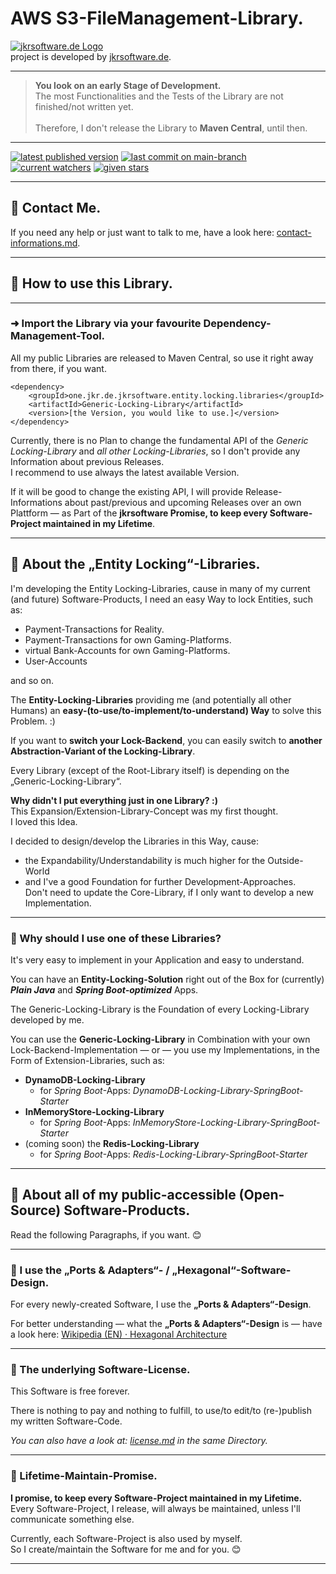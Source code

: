# AWS S3-FileManagement-Library.

[![jkrsoftware.de Logo](https://jkrprojects-static-files-993857686066.s3.eu-central-1.amazonaws.com/static-images/project-logos/jkrsoftware.de_250x69.png)](https://www.jkrsoftware.de)<br />
project is developed by [jkrsoftware.de](https://www.jkrsoftware.de).

---

> **You look on an early Stage of Development.**<br />
> The most Functionalities and the Tests of the Library are not finished/not written yet.<br />
> <br />
> Therefore, I don't release the Library to **Maven Central**, until then.

---

<!--[![latest published version](https://badgen.net/maven/v/maven-central/one.jkr.de.jkrsoftware.entity.locking.libraries/AWS-S3-FileManagement-Library)](https://s01.oss.sonatype.org/content/repositories/public/one/jkr/de/jkrsoftware/entity/locking/libraries/AWS-S3-FileManagement-Library/)-->
[![latest published version](https://badgen.net/badge/maven/not%20published%20yet./red)](https://s01.oss.sonatype.org/content/repositories/public/one/jkr/de/jkrsoftware/entity/locking/libraries/AWS-S3-FileManagement-Library/)
[![last commit on main-branch](https://badgen.net/github/last-commit/jkrsoftware-de/AWS-S3-FileManagement-Library/main)](https://github.com/jkrsoftware-de/AWS-S3-FileManagement-Library/commit/main)
[![current watchers](https://badgen.net/github/watchers/jkrsoftware-de/AWS-S3-FileManagement-Library)](https://github.com/jkrsoftware-de/AWS-S3-FileManagement-Library/watchers)
[![given stars](https://badgen.net/github/stars/jkrsoftware-de/AWS-S3-FileManagement-Library)](https://github.com/jkrsoftware-de/AWS-S3-FileManagement-Library/stargazers)

---

## 💬 Contact Me.

If you need any help or just want to talk to me, have a look here: [contact-informations.md](contact-informations.md).

---

## 🔧 How to use this Library.

---

### ➜ Import the Library via your favourite Dependency-Management-Tool.

All my public Libraries are released to Maven Central, so use it right away from there, if you want.

```
<dependency>
    <groupId>one.jkr.de.jkrsoftware.entity.locking.libraries</groupId>
    <artifactId>Generic-Locking-Library</artifactId>
    <version>[the Version, you would like to use.]</version>
</dependency>
```

Currently, there is no Plan to change the fundamental API of the *Generic Locking-Library* and *all other Locking-Libraries*, so I don't
provide any Information about previous Releases.<br />
I recommend to use always the latest available Version.

If it will be good to change the existing API, I will provide Release-Informations about past/previous and upcoming Releases over an own
Plattform — as Part of the **jkrsoftware Promise, to keep every Software-Project maintained in my Lifetime**.

---

## 📙 About the „Entity Locking“-Libraries.

I'm developing the Entity Locking-Libraries, cause in many of my current (and future) Software-Products, I need an easy Way to lock
Entities, such as:

* Payment-Transactions for Reality.
* Payment-Transactions for own Gaming-Platforms.
* virtual Bank-Accounts for own Gaming-Platforms.
* User-Accounts

and so on.

The **Entity-Locking-Libraries** providing me (and potentially all other Humans) an **easy-(to-use/to-implement/to-understand) Way** to
solve this Problem. :)

If you want to **switch your Lock-Backend**, you can easily switch to **another Abstraction-Variant of the Locking-Library**.

Every Library (except of the Root-Library itself) is depending on the „Generic-Locking-Library“.

**Why didn't I put everything just in one Library? :)**
<br />
This Expansion/Extension-Library-Concept was my first thought.
<br />
I loved this Idea.

I decided to design/develop the Libraries in this Way, cause:

* the Expandability/Understandability is much higher for the Outside-World
* and I've a good Foundation for further Development-Approaches.<br />
  Don't need to update the Core-Library, if I only want to develop a new Implementation.

---

### 📃 Why should I use one of these Libraries?

It's very easy to implement in your Application and easy to understand.

You can have an **Entity-Locking-Solution** right out of the Box for (currently) **_Plain Java_** and
**_Spring Boot-optimized_** Apps.

The Generic-Locking-Library is the Foundation of every Locking-Library developed by me.

You can use the **Generic-Locking-Library** in Combination with your own Lock-Backend-Implementation — or — you use my Implementations, in
the Form of Extension-Libraries, such as:

* **DynamoDB-Locking-Library**
  * for _Spring Boot_-Apps: *DynamoDB-Locking-Library-SpringBoot-Starter*
* **InMemoryStore-Locking-Library**
  * for _Spring Boot_-Apps: *InMemoryStore-Locking-Library-SpringBoot-Starter*
* (coming soon) the **Redis-Locking-Library**
  * for _Spring Boot_-Apps: *Redis-Locking-Library-SpringBoot-Starter*

---

## 📕 About all of my public-accessible (Open-Source) Software-Products.

Read the following Paragraphs, if you want. 😊

---

### 📃 I use the „Ports & Adapters“- / „Hexagonal“-Software-Design.

For every newly-created Software, I use the **„Ports & Adapters“-Design**.

For better understanding — what the **„Ports & Adapters“-Design** is — have a look
here: [Wikipedia (EN) · Hexagonal Architecture](https://en.wikipedia.org/wiki/Hexagonal_architecture_(software))

---

### 📃 The underlying Software-License.

This Software is free forever.

There is nothing to pay and nothing to fulfill, to use/to edit/to (re-)publish my written Software-Code.

*You can also have a look at: [license.md](license.md) in the same Directory.*

---

### 📃 Lifetime-Maintain-Promise.

**I promise, to keep every Software-Project maintained in my Lifetime.**<br />
Every Software-Project, I release, will always be maintained, unless I'll communicate something else.

Currently, each Software-Project is also used by myself.<br />
So I create/maintain the Software for me and for you. 😊

---

